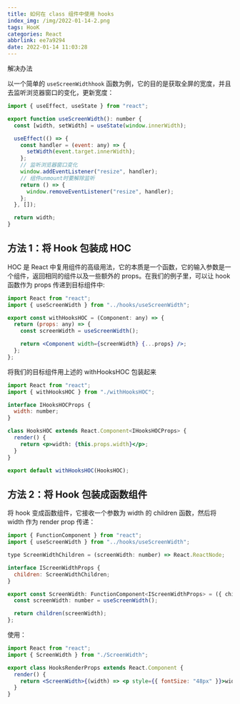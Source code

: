 ```yaml
---
title: 如何在 class 组件中使用 hooks
index_img: /img/2022-01-14-2.png
tags: HooK
categories: React
abbrlink: ee7a9294
date: 2022-01-14 11:03:28
---
```


解决办法

以一个简单的 `useScreenWidthhook` 函数为例，它的目的是获取全屏的宽度，并且去监听浏览器窗口的变化，更新宽度：

```jsx
import { useEffect, useState } from "react";

export function useScreenWidth(): number {
  const [width, setWidth] = useState(window.innerWidth);

  useEffect(() => {
    const handler = (event: any) => {
      setWidth(event.target.innerWidth);
    };
    // 监听浏览器窗口变化
    window.addEventListener("resize", handler);
    // 组件unmount时要解除监听
    return () => {
      window.removeEventListener("resize", handler);
    };
  }, []);

  return width;
}
```

## 方法 1：将 Hook 包装成 HOC

HOC 是 React 中复用组件的高级用法，它的本质是一个函数，它的输入参数是一个组件，返回相同的组件以及一些额外的 props。在我们的例子里，可以让 hook 函数作为 props 传递到目标组件中:

```jsx
import React from "react";
import { useScreenWidth } from "../hooks/useScreenWidth";

export const withHooksHOC = (Component: any) => {
  return (props: any) => {
    const screenWidth = useScreenWidth();

    return <Component width={screenWidth} {...props} />;
  };
};
```

将我们的目标组件用上述的 withHooksHOC 包装起来

```jsx
import React from "react";
import { withHooksHOC } from "./withHooksHOC";

interface IHooksHOCProps {
  width: number;
}

class HooksHOC extends React.Component<IHooksHOCProps> {
  render() {
    return <p>width: {this.props.width}</p>;
  }
}

export default withHooksHOC(HooksHOC);
```

## 方法 2：将 Hook 包装成函数组件

将 hook 变成函数组件，它接收一个参数为 width 的 children 函数，然后将 width 作为 render prop 传递：

```jsx
import { FunctionComponent } from "react";
import { useScreenWidth } from "../hooks/useScreenWidth";

type ScreenWidthChildren = (screenWidth: number) => React.ReactNode;

interface IScreenWidthProps {
  children: ScreenWidthChildren;
}

export const ScreenWidth: FunctionComponent<IScreenWidthProps> = ({ children }) => {
  const screenWidth: number = useScreenWidth();

  return children(screenWidth);
};
```

使用：

```jsx
import React from "react";
import { ScreenWidth } from "./ScreenWidth";

export class HooksRenderProps extends React.Component {
  render() {
    return <ScreenWidth>{(width) => <p style={{ fontSize: "48px" }}>width: {width}</p>}</ScreenWidth>;
  }
}
```
